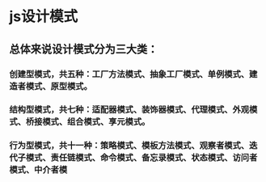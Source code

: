 # js设计模式


## 总体来说设计模式分为三大类：

### 创建型模式，共五种：工厂方法模式、抽象工厂模式、单例模式、建造者模式、原型模式。
### 结构型模式，共七种：适配器模式、装饰器模式、代理模式、外观模式、桥接模式、组合模式、享元模式。
### 行为型模式，共十一种：策略模式、模板方法模式、观察者模式、迭代子模式、责任链模式、命令模式、备忘录模式、状态模式、访问者模式、中介者模